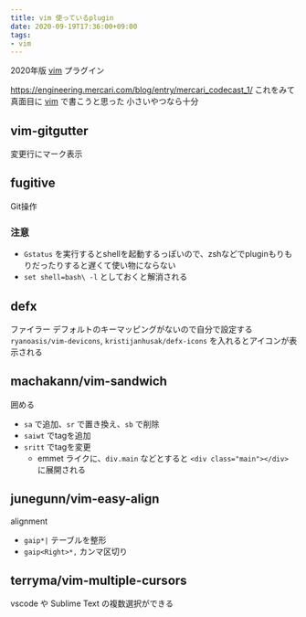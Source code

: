 ```yaml
---
title: vim 使っているplugin
date: 2020-09-19T17:36:00+09:00
tags:
- vim
---
```


2020年版 [vim](Vim.md) プラグイン

<https://engineering.mercari.com/blog/entry/mercari_codecast_1/>
これをみて真面目に [vim](Vim.md) で書こうと思った
小さいやつなら十分

## vim-gitgutter

変更行にマーク表示

## fugitive

Git操作

### 注意

* `Gstatus` を実行するとshellを起動するっぽいので、zshなどでpluginもりもりだったりすると遅くて使い物にならない
* `set shell=bash\ -l` としておくと解消される

## defx

ファイラー
デフォルトのキーマッピングがないので自分で設定する
`ryanoasis/vim-devicons`, `kristijanhusak/defx-icons` を入れるとアイコンが表示される

## machakann/vim-sandwich

囲める

* `sa` で追加、`sr` で置き換え、`sb` で削除
* `saiwt` でtagを追加
* `sritt` でtagを変更
  * emmet ライクに、`div.main` などとすると `<div class="main"></div>` に展開される

## junegunn/vim-easy-align

alignment

* `gaip*|` テーブルを整形
* `gaip<Right>*,` カンマ区切り

## terryma/vim-multiple-cursors

vscode や Sublime Text の複数選択ができる <c-n>

